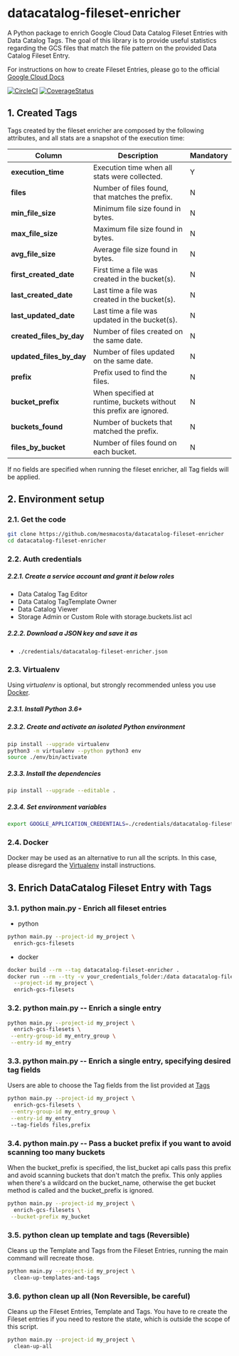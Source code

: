 # datacatalog-fileset-enricher

A Python package to enrich Google Cloud Data Catalog Fileset Entries with Data Catalog Tags. The goal of this library is to provide useful statistics regarding the GCS files that match the file pattern on the provided Data Catalog Fileset Entry.

For instructions on how to create Fileset Entries, please go to the official [Google Cloud Docs][5]

[![CircleCI][3]][4] [![CoverageStatus][1]][2]

## 1. Created Tags

Tags created by the fileset enricher are composed by the following attributes, and all stats are a snapshot of the
execution time:

| Column                     | Description                                                            | Mandatory |
| ---                        | ---                                                                    | ---       |
| **execution_time**         | Execution time when all stats were collected.                          | Y         |
| **files**                  | Number of files found, that matches the prefix.                        | N         |
| **min_file_size**          | Minimum file size found in bytes.                                      | N         |
| **max_file_size**          | Maximum file size found in bytes.                                      | N         |
| **avg_file_size**          | Average file size found in bytes.                                      | N         |
| **first_created_date**     | First time a file was created in the bucket(s).                        | N         |
| **last_created_date**      | Last time a file was created in the bucket(s).                         | N         |
| **last_updated_date**      | Last time a file was updated in the bucket(s).                         | N         |
| **created_files_by_day**   | Number of files created on the same date.                              | N         |
| **updated_files_by_day**   | Number of files updated on the same date.                              | N         |
| **prefix**                 | Prefix used to find the files.                                         | N         |
| **bucket_prefix**          | When specified at runtime, buckets without this prefix are ignored.    | N         |
| **buckets_found**          | Number of buckets that matched the prefix.                             | N         |
| **files_by_bucket**        | Number of files found on each bucket.                                  | N         |

If no fields are specified when running the fileset enricher, all Tag fields will be applied.

## 2. Environment setup

### 2.1. Get the code

````bash
git clone https://github.com/mesmacosta/datacatalog-fileset-enricher
cd datacatalog-fileset-enricher
````

### 2.2. Auth credentials

##### 2.2.1. Create a service account and grant it below roles

- Data Catalog Tag Editor
- Data Catalog TagTemplate Owner
- Data Catalog Viewer
- Storage Admin or Custom Role with storage.buckets.list acl

##### 2.2.2. Download a JSON key and save it as
- `./credentials/datacatalog-fileset-enricher.json`

### 2.3. Virtualenv

Using *virtualenv* is optional, but strongly recommended unless you use [Docker](#24-docker).

##### 2.3.1. Install Python 3.6+

##### 2.3.2. Create and activate an isolated Python environment

```bash
pip install --upgrade virtualenv
python3 -m virtualenv --python python3 env
source ./env/bin/activate
```

##### 2.3.3. Install the dependencies

```bash
pip install --upgrade --editable .
```

##### 2.3.4. Set environment variables

```bash
export GOOGLE_APPLICATION_CREDENTIALS=./credentials/datacatalog-fileset-enricher.json
```

### 2.4. Docker

Docker may be used as an alternative to run all the scripts. In this case, please disregard the [Virtualenv](#23-virtualenv) install instructions.

## 3. Enrich DataCatalog Fileset Entry with Tags

### 3.1. python main.py - Enrich all fileset entries

- python

```bash
python main.py --project-id my_project \
  enrich-gcs-filesets
```

- docker

```bash
docker build --rm --tag datacatalog-fileset-enricher .
docker run --rm --tty -v your_credentials_folder:/data datacatalog-fileset-enricher \
  --project-id my_project \
  enrich-gcs-filesets
```

### 3.2. python main.py -- Enrich a single entry

```bash
python main.py --project-id my_project \
  enrich-gcs-filesets \
 --entry-group-id my_entry_group \
 --entry-id my_entry
```

### 3.3. python main.py -- Enrich a single entry, specifying desired tag fields
Users are able to choose the Tag fields from the list provided at [Tags](#1-created-tags)

```bash
python main.py --project-id my_project \
  enrich-gcs-filesets \
 --entry-group-id my_entry_group \
 --entry-id my_entry
 --tag-fields files,prefix
```

### 3.4. python main.py -- Pass a bucket prefix if you want to avoid scanning too many buckets
When the bucket_prefix is specified, the list_bucket api calls pass this prefix and avoid scanning buckets
that don't match the prefix. This only applies when there's a wildcard on the bucket_name, otherwise the
get bucket method is called and the bucket_prefix is ignored.

```bash
python main.py --project-id my_project \
  enrich-gcs-filesets \
 --bucket-prefix my_bucket
```

### 3.5. python clean up template and tags (Reversible)
Cleans up the Template and Tags from the Fileset Entries, running the main command will recreate those.

```bash
python main.py --project-id my_project \
  clean-up-templates-and-tags
```

### 3.6.  python clean up all (Non Reversible, be careful)
Cleans up the Fileset Entries, Template and Tags. You have to re create the Fileset entries if you need to restore the state,
which is outside the scope of this script.

```bash
python main.py --project-id my_project \
  clean-up-all
```

[1]: https://coveralls.io/repos/github/mesmacosta/datacatalog-fileset-enricher/badge.svg?branch=master&kill_cache=3
[2]: https://coveralls.io/github/mesmacosta/datacatalog-fileset-enricher?branch=master
[3]: https://circleci.com/gh/mesmacosta/datacatalog-fileset-enricher.svg?style=svg
[4]: https://circleci.com/gh/mesmacosta/datacatalog-fileset-enricher
[5]: https://cloud.google.com/data-catalog/docs/how-to/filesets

